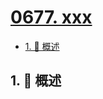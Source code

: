 # [0677. xxx](https://github.com/Tdahuyou/TNotes.leetcode/tree/main/notes/0677.%20xxx)

<!-- region:toc -->

- [1. 📝 概述](#1--概述)

<!-- endregion:toc -->

## 1. 📝 概述
